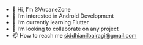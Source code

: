 - 👋 Hi, I’m @ArcaneZone
- 👀 I’m interested in Android Development 
- 🌱 I’m currently learning Flutter   
- 💞️ I’m looking to collaborate on any project 
- 📫 How to reach me siddhianilbairagi@gmail.com

<!---
ArcaneZone/ArcaneZone is a ✨ special ✨ repository because its `README.md` (this file) appears on your GitHub profile.
You can click the Preview link to take a look at your changes.
--->
